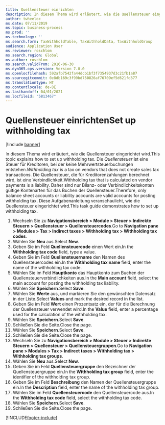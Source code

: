 ```yaml
---
title: Quellensteuer einrichten
description: In diesem Thema wird erläutert, wie die Quellensteuer eingerichtet wird.
author: twheeloc
ms.date: 07/11/2019
ms.topic: business-process
ms.prod: ''
ms.technology: ''
ms.search.form: TaxWithholdTable, TaxWithholdData, TaxWithholdGroup
audience: Application User
ms.reviewer: roschlom
ms.search.region: Global
ms.author: roschlom
ms.search.validFrom: 2016-06-30
ms.dyn365.ops.version: Version 7.0.0
ms.openlocfilehash: 592afb7542fa44dcb1bf3f7354937d3c21fb1a87
ms.sourcegitcommit: 0e8db169c3f90bd750826af76709ef5d621fd377
ms.translationtype: HT
ms.contentlocale: de-DE
ms.lasthandoff: 04/01/2021
ms.locfileid: "5813467"
---
```

# <a name="set-up-withholding-tax"></a><span data-ttu-id="1e05e-103">Quellensteuer einrichten</span><span class="sxs-lookup"><span data-stu-id="1e05e-103">Set up withholding tax</span></span>

[!include [banner](../../includes/banner.md)]

<span data-ttu-id="1e05e-104">In diesem Thema wird erläutert, wie die Quellensteuer eingerichtet wird.</span><span class="sxs-lookup"><span data-stu-id="1e05e-104">This topic explains how to set up withholding tax.</span></span> <span data-ttu-id="1e05e-105">Die *Quellensteuer* ist eine Steuer für Kreditoren, bei der keine Mehrwertsteuerbuchungen entstehen.</span><span class="sxs-lookup"><span data-stu-id="1e05e-105">*Withholding tax* is a tax on vendors that does not create sales tax transactions.</span></span> <span data-ttu-id="1e05e-106">Die Quellensteuer, die für Kreditorenzahlungen berechnet wird, ist eine Verbindlichkeit.</span><span class="sxs-lookup"><span data-stu-id="1e05e-106">Withholding tax that is calculated on vendor payments is a liability.</span></span> <span data-ttu-id="1e05e-107">Daher sind nur Bilanz- oder Verbindlichkeitskonten gültige Kontenarten für das Buchen der Quellensteuer.</span><span class="sxs-lookup"><span data-stu-id="1e05e-107">Therefore, only balance sheet accounts or liability accounts are valid accounts for posting withholding tax.</span></span> <span data-ttu-id="1e05e-108">Diese Aufgabenanleitung veranschaulicht, wie die Quellensteuer eingerichtet wird.</span><span class="sxs-lookup"><span data-stu-id="1e05e-108">This task guide demonstrates how to set up withholding tax.</span></span>

1. <span data-ttu-id="1e05e-109">Wechseln Sie zu **Navigationsbereich > Module > Steuer > Indirekte Steuern > Quellensteuer > Quellensteuercodes**.</span><span class="sxs-lookup"><span data-stu-id="1e05e-109">Go to **Navigation pane > Modules > Tax > Indirect taxes > Withholding tax > Withholding tax codes**.</span></span>
2. <span data-ttu-id="1e05e-110">Wählen Sie **Neu** aus.</span><span class="sxs-lookup"><span data-stu-id="1e05e-110">Select **New**.</span></span>
3. <span data-ttu-id="1e05e-111">Geben Sie im Feld **Quellensteuercode** einen Wert ein.</span><span class="sxs-lookup"><span data-stu-id="1e05e-111">In the **Withholding tax code** field, type a value.</span></span>
4. <span data-ttu-id="1e05e-112">Geben Sie im Feld **Quellensteuername** den Namen des Quellensteuercodes ein.</span><span class="sxs-lookup"><span data-stu-id="1e05e-112">In the **Withholding tax name** field, enter the name of the withholding tax code.</span></span>
5. <span data-ttu-id="1e05e-113">Wählen Sie im Feld **Hauptkonto** das Hauptkonto zum Buchen der Quellensteuerverbindlichkeiten aus.</span><span class="sxs-lookup"><span data-stu-id="1e05e-113">In the **Main account** field, select the main account for posting the withholding tax liability.</span></span>
6. <span data-ttu-id="1e05e-114">Wählen Sie **Speichern**.</span><span class="sxs-lookup"><span data-stu-id="1e05e-114">Select **Save**.</span></span>
7. <span data-ttu-id="1e05e-115">Wählen Sie **Werte** aus, und markieren Sie den gewünschten Datensatz in der Liste.</span><span class="sxs-lookup"><span data-stu-id="1e05e-115">Select **Values** and mark the desired record in the list.</span></span>
8. <span data-ttu-id="1e05e-116">Geben Sie im Feld **Wert** einen Prozentsatz ein, der für die Berechnung der Quellensteuer verwendet wird.</span><span class="sxs-lookup"><span data-stu-id="1e05e-116">In the **Value** field, enter a percentage used for the calculation of the withholding tax.</span></span>
9. <span data-ttu-id="1e05e-117">Wählen Sie **Speichern**.</span><span class="sxs-lookup"><span data-stu-id="1e05e-117">Select **Save**.</span></span>
10. <span data-ttu-id="1e05e-118">Schließen Sie die Seite.</span><span class="sxs-lookup"><span data-stu-id="1e05e-118">Close the page.</span></span>
11. <span data-ttu-id="1e05e-119">Wählen Sie **Speichern**.</span><span class="sxs-lookup"><span data-stu-id="1e05e-119">Select **Save**.</span></span>
12. <span data-ttu-id="1e05e-120">Schließen Sie die Seite.</span><span class="sxs-lookup"><span data-stu-id="1e05e-120">Close the page.</span></span>
13. <span data-ttu-id="1e05e-121">Wechseln Sie zu **Navigationsbereich > Module > Steuer > Indirekte Steuern > Quellensteuer > Quellensteuergruppen**.</span><span class="sxs-lookup"><span data-stu-id="1e05e-121">Go to **Navigation pane > Modules > Tax > Indirect taxes > Withholding tax > Withholding tax groups**.</span></span>
14. <span data-ttu-id="1e05e-122">Wählen Sie **Neu** aus.</span><span class="sxs-lookup"><span data-stu-id="1e05e-122">Select **New**.</span></span>
15. <span data-ttu-id="1e05e-123">Geben Sie im Feld **Quellensteuergruppe** den Bezeichner der Quellensteuergruppe ein.</span><span class="sxs-lookup"><span data-stu-id="1e05e-123">In the **Withholding tax group** field, enter the identifier of the withholding tax group.</span></span>
16. <span data-ttu-id="1e05e-124">Geben Sie im Feld **Beschreibung** den Namen der Quellensteuergruppe ein.</span><span class="sxs-lookup"><span data-stu-id="1e05e-124">In the **Description** field, enter the name of the withholding tax group.</span></span>
17. <span data-ttu-id="1e05e-125">Wählen Sie im Feld **Quellensteuercode** den Quellensteuercode aus.</span><span class="sxs-lookup"><span data-stu-id="1e05e-125">In the **Withholding tax code** field, select the withholding tax code.</span></span>
18. <span data-ttu-id="1e05e-126">Wählen Sie **Speichern**.</span><span class="sxs-lookup"><span data-stu-id="1e05e-126">Select **Save**.</span></span>
19. <span data-ttu-id="1e05e-127">Schließen Sie die Seite.</span><span class="sxs-lookup"><span data-stu-id="1e05e-127">Close the page.</span></span>



[!INCLUDE[footer-include](../../../includes/footer-banner.md)]